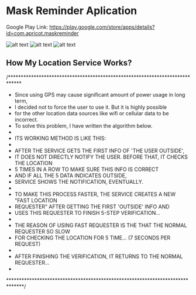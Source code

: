 # Mask Reminder Aplication

Google Play Link:
https://play.google.com/store/apps/details?id=com.apricot.maskreminder

![alt text](https://imgur.com/yEf8BFV.png)
![alt text](https://imgur.com/BvADdwL.png)
![alt text](https://imgur.com/8NcJ7VD.png)



## How My Location Service Works? ##
 /*****************************************************************************
 * Since using GPS may cause significant amount of power usage in long term,
 * I decided not to force the user to use it. But it is highly possible 
 * for the other location data sources like wifi or cellular data to be incorrect.
 * To solve this problem, I have written the algorithm below.
 *
 * ITS WORKING METHOD IS LIKE THIS:
 *
 * AFTER THE SERVICE GETS THE FIRST INFO OF 'THE USER OUTSIDE',
 * IT DOES NOT DIRECTLY NOTIFY THE USER. BEFORE THAT, IT CHECKS THE LOCATION
 * 5 TIMES IN A ROW TO MAKE SURE THIS INFO IS CORRECT
 * AND IF ALL THE 5 DATA INDICATES OUTSIDE,
 * SERVICE SHOWS THE NOTIFICATION, EVENTUALLY.
 *
 * TO MAKE THIS PROCESS FASTER, THE SERVICE CREATES A NEW "FAST LOCATION
 * REQUESTER" AFTER GETTING THE FIRST 'OUTSIDE' INFO AND
 * USES THIS REQUESTER TO FINISH 5-STEP VERIFICATION...
 *
 * THE REASON OF USING FAST REQUESTER IS THE THAT THE NORMAL REQUESTER SO SLOW
 * FOR CHECKING THE LOCATION FOR 5 TIME...  (7 SECONDS PER REQUEST)
 *
 * AFTER FINISHING THE VERIFICATION, IT RETURNS TO THE NORMAL REQUESTER...
 *
 ******************************************************************************/
   
   
